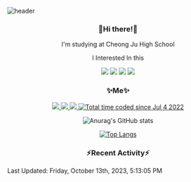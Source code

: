 ![header](https://capsule-render.vercel.app/api?type=rect&section=header&text=%20faiz%20&color=0:7c4497,100:dc2632&textBg=true&fontColor=FFFFFF)

<h3 align="center"> 👋Hi there!👋 </h3>

<p align="center"> I'm studying at Cheong Ju High School </p>

<p align="center"> I Interested In this </p>

<p align="center"> <img src="https://img.shields.io/badge/Kotlin-1AA2D4?style=flat-square&logo=Kotlin&logoColor=white"/> <img src="https://img.shields.io/badge/Java-007396?style=flat-square&logo=Java&logoColor=white"/> <img src="https://img.shields.io/badge/Java Script-ffb13b?style=flat-square&logo=JavaScript&logoColor=white"/> <img src="https://img.shields.io/badge/C++-005a9c?style=flat-square&logo=C%2B%2B&logoColor=white"/></p>


<h3 align="center"> ✨Me✨  </h3>

<p align="center"> <a href="https://twitch.tv/faiz36_"><img src="https://img.shields.io/badge/Twitch-8f43ff?style=flat-square&logo=Twitch&logoColor=white"/> <a href="https://discord.gg/sNTgZTXxrs"><img src="https://img.shields.io/badge/Discord-5865f2?style=flat-square&logo=Discord&logoColor=white"/> <a href="https://steamcommunity.com/id/faiz36_"><img src="https://img.shields.io/badge/Steam-06183a?style=flat-square&logo=Steam&logoColor=white"/> <a href="https://wakatime.com/@48fbe9c0-aa7c-4616-ac7f-302d91f51bb7"><img src="https://wakatime.com/badge/user/48fbe9c0-aa7c-4616-ac7f-302d91f51bb7.svg" alt="Total time coded since Jul 4 2022" /></a></p>

<div align="center" style="text-align:center">
  
![Anurag's GitHub stats](https://github-readme-stats.vercel.app/api?username=faiz36&show_icons=true) 

[![Top Langs](https://github-readme-stats.vercel.app/api/top-langs/?username=faiz36&layout=compact&langs_count=10)](https://github.com/anuraghazra/github-readme-stats)
  </div>

<h3 align="center"> ⚡️Recent Activity⚡️ </h3>

<!--RECENT_ACTIVITY:last_update-->
Last Updated: Friday, October 13th, 2023, 5:13:05 PM
<!--RECENT_ACTIVITY:last_update_end-->

<!--RECENT_ACTIVITY:start-->
<!--RECENT_ACTIVITY:end-->
